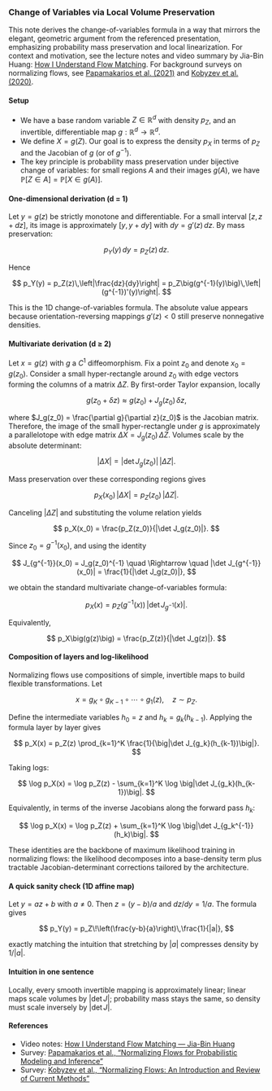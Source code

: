 ### Change of Variables via Local Volume Preservation

This note derives the change-of-variables formula in a way that mirrors the elegant, geometric argument from the referenced presentation, emphasizing probability mass preservation and local linearization. For context and motivation, see the lecture notes and video summary by Jia-Bin Huang: [How I Understand Flow Matching](https://youtubetodoc.s3.amazonaws.com/docs/youtube/DDq_pIfHqLs.md). For background surveys on normalizing flows, see [Papamakarios et al. (2021)](https://arxiv.org/abs/1912.02762) and [Kobyzev et al. (2020)](https://arxiv.org/abs/1908.09257).

#### Setup

- We have a base random variable $Z \in \mathbb{R}^d$ with density $p_Z$, and an invertible, differentiable map $g: \mathbb{R}^d \to \mathbb{R}^d$.
- We define $X = g(Z)$. Our goal is to express the density $p_X$ in terms of $p_Z$ and the Jacobian of $g$ (or of $g^{-1}$).
- The key principle is probability mass preservation under bijective change of variables: for small regions $A$ and their images $g(A)$, we have $\mathbb{P}[Z \in A] = \mathbb{P}[X \in g(A)]$.

#### One-dimensional derivation (d = 1)

Let $y = g(z)$ be strictly monotone and differentiable. For a small interval $[z, z+dz]$, its image is approximately $[y, y+dy]$ with $dy = g'(z)\,dz$. By mass preservation:

$$ p_Y(y)\,dy = p_Z(z)\,dz. $$

Hence

$$ p_Y(y) = p_Z(z)\,\left|\frac{dz}{dy}\right| = p_Z\big(g^{-1}(y)\big)\,\left|(g^{-1})'(y)\right|. $$

This is the 1D change-of-variables formula. The absolute value appears because orientation-reversing mappings $g'(z) < 0$ still preserve nonnegative densities.

#### Multivariate derivation (d ≥ 2)

Let $x = g(z)$ with $g$ a $C^1$ diffeomorphism. Fix a point $z_0$ and denote $x_0 = g(z_0)$. Consider a small hyper-rectangle around $z_0$ with edge vectors forming the columns of a matrix $\Delta Z$. By first-order Taylor expansion, locally

$$ g(z_0 + \delta z) \approx g(z_0) + J_g(z_0)\,\delta z, $$

where $J_g(z_0) = \frac{\partial g}{\partial z}(z_0)$ is the Jacobian matrix. Therefore, the image of the small hyper-rectangle under $g$ is approximately a parallelotope with edge matrix $\Delta X = J_g(z_0)\,\Delta Z$. Volumes scale by the absolute determinant:

$$ |\Delta X| = |\det J_g(z_0)|\,|\Delta Z|. $$

Mass preservation over these corresponding regions gives

$$ p_X(x_0)\,|\Delta X| = p_Z(z_0)\,|\Delta Z|. $$

Canceling $|\Delta Z|$ and substituting the volume relation yields

$$ p_X(x_0) = \frac{p_Z(z_0)}{|\det J_g(z_0)|}. $$

Since $z_0 = g^{-1}(x_0)$, and using the identity

$$ J_{g^{-1}}(x_0) = J_g(z_0)^{-1} \quad \Rightarrow \quad |\det J_{g^{-1}}(x_0)| = \frac{1}{|\det J_g(z_0)|}, $$

we obtain the standard multivariate change-of-variables formula:

$$ p_X(x) = p_Z\big(g^{-1}(x)\big)\,\big|\det J_{g^{-1}}(x)\big|. $$

Equivalently,

$$ p_X\big(g(z)\big) = \frac{p_Z(z)}{|\det J_g(z)|}. $$

#### Composition of layers and log-likelihood

Normalizing flows use compositions of simple, invertible maps to build flexible transformations. Let

$$ x = g_K \circ g_{K-1} \circ \cdots \circ g_1(z), \quad z \sim p_Z. $$

Define the intermediate variables $h_0 = z$ and $h_k = g_k(h_{k-1})$. Applying the formula layer by layer gives

$$ p_X(x) = p_Z(z) \prod_{k=1}^K \frac{1}{\big|\det J_{g_k}(h_{k-1})\big|}. $$

Taking logs:

$$ \log p_X(x) = \log p_Z(z) - \sum_{k=1}^K \log \big|\det J_{g_k}(h_{k-1})\big|. $$

Equivalently, in terms of the inverse Jacobians along the forward pass $h_k$:

$$ \log p_X(x) = \log p_Z(z) + \sum_{k=1}^K \log \big|\det J_{g_k^{-1}}(h_k)\big|. $$

These identities are the backbone of maximum likelihood training in normalizing flows: the likelihood decomposes into a base-density term plus tractable Jacobian-determinant corrections tailored by the architecture.

#### A quick sanity check (1D affine map)

Let $y = a z + b$ with $a \neq 0$. Then $z = (y - b)/a$ and $dz/dy = 1/a$. The formula gives

$$ p_Y(y) = p_Z\!\left(\frac{y-b}{a}\right)\,\frac{1}{|a|}, $$

exactly matching the intuition that stretching by $|a|$ compresses density by $1/|a|$.

#### Intuition in one sentence

Locally, every smooth invertible mapping is approximately linear; linear maps scale volumes by $|\det J|$; probability mass stays the same, so density must scale inversely by $|\det J|$.

#### References

- Video notes: [How I Understand Flow Matching — Jia-Bin Huang](https://youtubetodoc.s3.amazonaws.com/docs/youtube/DDq_pIfHqLs.md)
- Survey: [Papamakarios et al., “Normalizing Flows for Probabilistic Modeling and Inference”](https://arxiv.org/abs/1912.02762)
- Survey: [Kobyzev et al., “Normalizing Flows: An Introduction and Review of Current Methods”](https://arxiv.org/abs/1908.09257)


